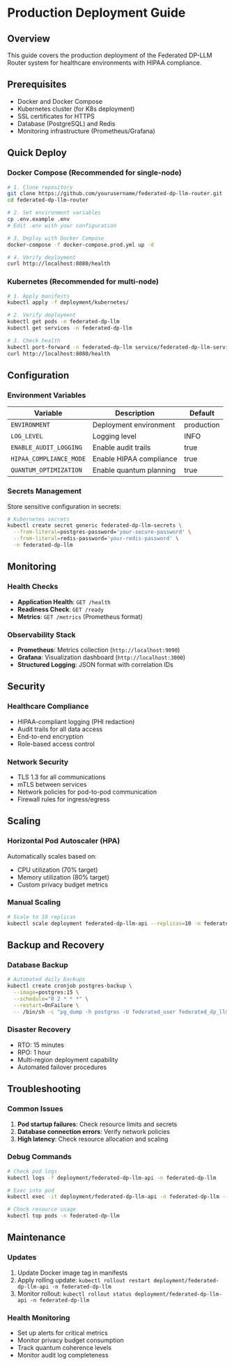 # Production Deployment Guide

## Overview

This guide covers the production deployment of the Federated DP-LLM Router system for healthcare environments with HIPAA compliance.

## Prerequisites

- Docker and Docker Compose
- Kubernetes cluster (for K8s deployment)
- SSL certificates for HTTPS
- Database (PostgreSQL) and Redis
- Monitoring infrastructure (Prometheus/Grafana)

## Quick Deploy

### Docker Compose (Recommended for single-node)

```bash
# 1. Clone repository
git clone https://github.com/yourusername/federated-dp-llm-router.git
cd federated-dp-llm-router

# 2. Set environment variables
cp .env.example .env
# Edit .env with your configuration

# 3. Deploy with Docker Compose
docker-compose -f docker-compose.prod.yml up -d

# 4. Verify deployment
curl http://localhost:8080/health
```

### Kubernetes (Recommended for multi-node)

```bash
# 1. Apply manifests
kubectl apply -f deployment/kubernetes/

# 2. Verify deployment
kubectl get pods -n federated-dp-llm
kubectl get services -n federated-dp-llm

# 3. Check health
kubectl port-forward -n federated-dp-llm service/federated-dp-llm-service 8080:80
curl http://localhost:8080/health
```

## Configuration

### Environment Variables

| Variable | Description | Default |
|----------|-------------|---------|
| `ENVIRONMENT` | Deployment environment | production |
| `LOG_LEVEL` | Logging level | INFO |
| `ENABLE_AUDIT_LOGGING` | Enable audit trails | true |
| `HIPAA_COMPLIANCE_MODE` | Enable HIPAA compliance | true |
| `QUANTUM_OPTIMIZATION` | Enable quantum planning | true |

### Secrets Management

Store sensitive configuration in secrets:

```bash
# Kubernetes secrets
kubectl create secret generic federated-dp-llm-secrets \
  --from-literal=postgres-password='your-secure-password' \
  --from-literal=redis-password='your-redis-password' \
  -n federated-dp-llm
```

## Monitoring

### Health Checks

- **Application Health**: `GET /health`
- **Readiness Check**: `GET /ready`
- **Metrics**: `GET /metrics` (Prometheus format)

### Observability Stack

- **Prometheus**: Metrics collection (`http://localhost:9090`)
- **Grafana**: Visualization dashboard (`http://localhost:3000`)
- **Structured Logging**: JSON format with correlation IDs

## Security

### Healthcare Compliance

- HIPAA-compliant logging (PHI redaction)
- Audit trails for all data access
- End-to-end encryption
- Role-based access control

### Network Security

- TLS 1.3 for all communications
- mTLS between services
- Network policies for pod-to-pod communication
- Firewall rules for ingress/egress

## Scaling

### Horizontal Pod Autoscaler (HPA)

Automatically scales based on:
- CPU utilization (70% target)
- Memory utilization (80% target)
- Custom privacy budget metrics

### Manual Scaling

```bash
# Scale to 10 replicas
kubectl scale deployment federated-dp-llm-api --replicas=10 -n federated-dp-llm
```

## Backup and Recovery

### Database Backup

```bash
# Automated daily backups
kubectl create cronjob postgres-backup \
  --image=postgres:15 \
  --schedule="0 2 * * *" \
  --restart=OnFailure \
  -- /bin/sh -c "pg_dump -h postgres -U federated_user federated_dp_llm | gzip > /backup/backup-$(date +%Y%m%d).sql.gz"
```

### Disaster Recovery

- RTO: 15 minutes
- RPO: 1 hour
- Multi-region deployment capability
- Automated failover procedures

## Troubleshooting

### Common Issues

1. **Pod startup failures**: Check resource limits and secrets
2. **Database connection errors**: Verify network policies
3. **High latency**: Check resource allocation and scaling

### Debug Commands

```bash
# Check pod logs
kubectl logs -f deployment/federated-dp-llm-api -n federated-dp-llm

# Exec into pod
kubectl exec -it deployment/federated-dp-llm-api -n federated-dp-llm -- /bin/bash

# Check resource usage
kubectl top pods -n federated-dp-llm
```

## Maintenance

### Updates

1. Update Docker image tag in manifests
2. Apply rolling update: `kubectl rollout restart deployment/federated-dp-llm-api -n federated-dp-llm`
3. Monitor rollout: `kubectl rollout status deployment/federated-dp-llm-api -n federated-dp-llm`

### Health Monitoring

- Set up alerts for critical metrics
- Monitor privacy budget consumption
- Track quantum coherence levels
- Monitor audit log completeness

